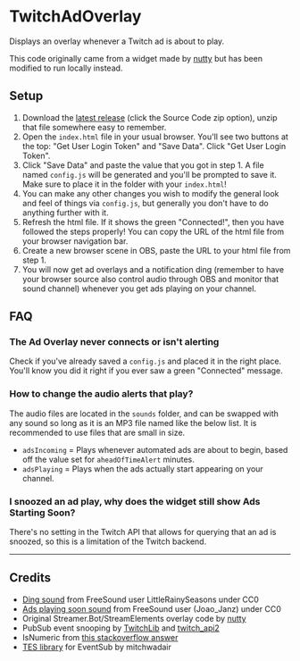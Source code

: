 # TwitchAdOverlay

Displays an overlay whenever a Twitch ad is about to play.

This code originally came from a widget made by [nutty](https://www.youtube.com/watch?v=e5B7ZNGtkac) but has been modified to run locally instead.

## Setup

1. Download the [latest release](/releases/latest) (click the Source Code zip option), unzip that file somewhere easy to remember.
1. Open the `index.html` file in your usual browser. You'll see two buttons at the top: "Get User Login Token" and "Save Data". Click "Get User Login Token".
2. Click "Save Data" and paste the value that you got in step 1. A file named `config.js` will be generated and you'll be prompted to save it. Make sure to place it in the folder with your `index.html`!
3. You can make any other changes you wish to modify the general look and feel of things via `config.js`, but generally you don't have to do anything further with it.
4. Refresh the html file. If it shows the green "Connected!", then you have followed the steps properly! You can copy the URL of the html file from your browser navigation bar.
5. Create a new browser scene in OBS, paste the URL to your html file from step 1.
6. You will now get ad overlays and a notification ding (remember to have your browser source also control audio through OBS and monitor that sound channel) whenever you get ads playing on your channel.

## FAQ

### The Ad Overlay never connects or isn't alerting

Check if you've already saved a `config.js` and placed it in the right place. You'll know you did it right if you ever saw a green "Connected" message.

### How to change the audio alerts that play?

The audio files are located in the `sounds` folder, and can be swapped with any sound so long as it is an MP3 file named like the below list. It is recommended to use files that are small in size.

- `adsIncoming` = Plays whenever automated ads are about to begin, based off the value set for `aheadOfTimeAlert` minutes.
- `adsPlaying` = Plays when the ads actually start appearing on your channel.

### I snoozed an ad play, why does the widget still show Ads Starting Soon?

There's no setting in the Twitch API that allows for querying that an ad is snoozed, so this is a limitation of the Twitch backend.

---

## Credits

* [Ding sound](https://freesound.org/people/LittleRainySeasons/sounds/335908/) from FreeSound user LittleRainySeasons under CC0
* [Ads playing soon sound](https://freesound.org/people/Joao_Janz/sounds/478513/) from FreeSound user (Joao_Janz) under CC0
* Original Streamer.Bot/StreamElements overlay code by [nutty](https://www.youtube.com/@nuttylmao)
* PubSub event snooping by [TwitchLib](https://github.com/TwitchLib/TwitchLib.PubSub/blob/master/TwitchLib.PubSub/Models/Responses/Messages/VideoPlayback.cs#L12) and [twitch_api2](https://docs.rs/twitch_api2/0.6.1/src/twitch_api2/pubsub/video_playback.rs.html#14-17)
* IsNumeric from [this stackoverflow answer](https://stackoverflow.com/a/175787)
* [TES library](https://github.com/mitchwadair/tesjs) for EventSub by mitchwadair

